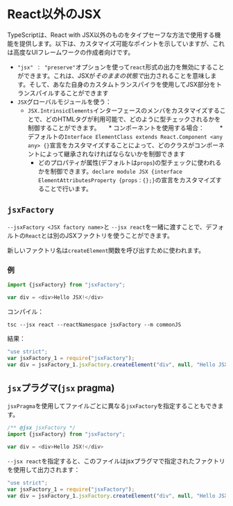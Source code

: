 # React以外のJSX

TypeScriptは、React with JSX以外のものをタイプセーフな方法で使用する機能を提供します。以下は、カスタマイズ可能なポイントを示していますが、これは高度なUIフレームワークの作成者向けです。

* `"jsx" ： "preserve"`オプションを使って`react`形式の出力を無効にすることができます。これは、JSXが*そのままの状態で*出力されることを意味します。そして、あなた自身のカスタムトランスパイラを使用してJSX部分をトランスパイルすることができます
* `JSX`グローバルモジュールを使う：
    * `JSX.IntrinsicElements`インターフェースのメンバをカスタマイズすることで、どのHTMLタグが利用可能で、どのように型チェックされるかを制御することができます。
    * コンポーネントを使用する場合：
        *デフォルトの`Interface ElementClass extends React.Component <any any> {}`宣言をカスタマイズすることによって、どのクラスがコンポーネントによって継承されなければならないかを制御できます
        * どのプロパティが属性(デフォルトは`props`)の型チェックに使われるかを制御できます。`declare module JSX {interface ElementAttributesProperty {props：{};}`の宣言をカスタマイズすることで行います。

## `jsxFactory`

`--jsxFactory <JSX factory name>`と `--jsx react`を一緒に渡すことで、デフォルトの`React`とは別のJSXファクトリを使うことができます。

新しいファクトリ名は`createElement`関数を呼び出すために使われます。

### 例

```ts
import {jsxFactory} from "jsxFactory";

var div = <div>Hello JSX!</div>
```

コンパイル：

```shell
tsc --jsx react --reactNamespace jsxFactory --m commonJS
```

結果：

```js
"use strict";
var jsxFactory_1 = require("jsxFactory");
var div = jsxFactory_1.jsxFactory.createElement("div", null, "Hello JSX!");
```

## `jsx`プラグマ(`jsx` pragma)

`jsxPragma`を使用してファイルごとに異なる`jsxFactory`を指定することもできます。


```js
/** @jsx jsxFactory */
import {jsxFactory} from "jsxFactory";

var div = <div>Hello JSX!</div>
```

`--jsx react`を指定すると、このファイルはjsxプラグマで指定されたファクトリを使用して出力されます：
```js
"use strict";
var jsxFactory_1 = require("jsxFactory");
var div = jsxFactory_1.jsxFactory.createElement("div", null, "Hello JSX!");
```
